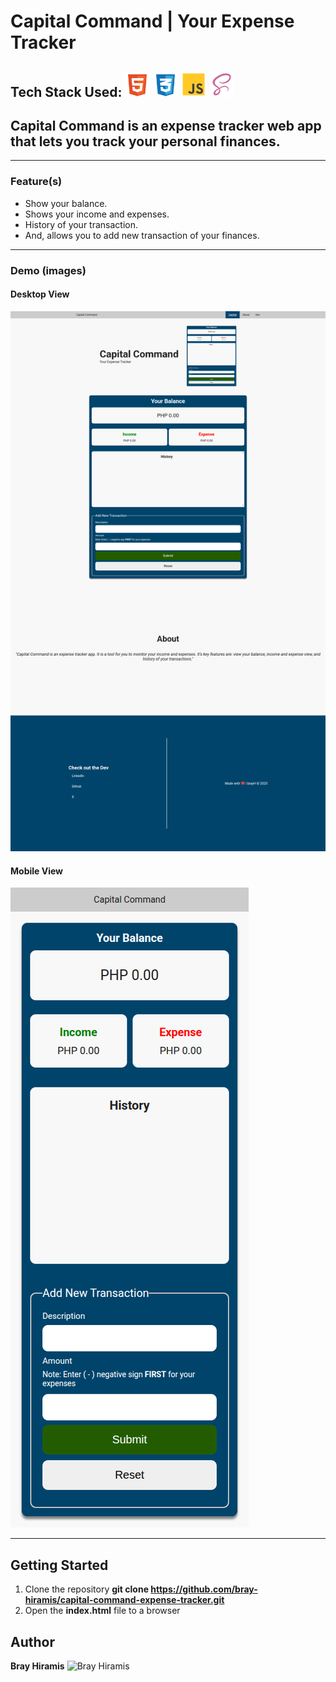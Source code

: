 # Capital Command | Your Expense Tracker

## Tech Stack Used: <img src="img/html5.svg" alt="HTML5 Icon" width="40" height="40"> <img src="img/css3.svg" alt="CSS3 Icon" width="40" height="40"> <img src="img/js.svg" alt="JavaScript Icon" width="40" height="40"> <img src="img/scss.svg" alt="SASS Icon" width="40" height="40">

## Capital Command is an expense tracker web app that lets you track your personal finances.

---

### Feature(s)
* Show your balance.
* Shows your income and expenses.
* History of your transaction.
* And, allows you to add new transaction of your finances.

---

### Demo (images)

#### Desktop View
![Desktop View](img/desktop-view.png)

#### Mobile View
![Mobile View](img/mobile-view.png)

---

## Getting Started

1. Clone the repository
**git clone https://github.com/bray-hiramis/capital-command-expense-tracker.git**
2. Open the **index.html** file to a browser

## Author
<b>Bray Hiramis</b> ![Bray Hiramis](github.com/bray-hiramis)